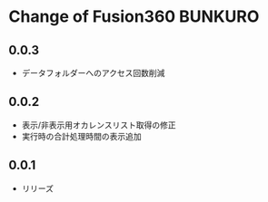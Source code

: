 # Change of Fusion360 BUNKURO

## 0.0.3

- データフォルダーへのアクセス回数削減

## 0.0.2

- 表示/非表示用オカレンスリスト取得の修正
- 実行時の合計処理時間の表示追加

## 0.0.1

- リリーズ
